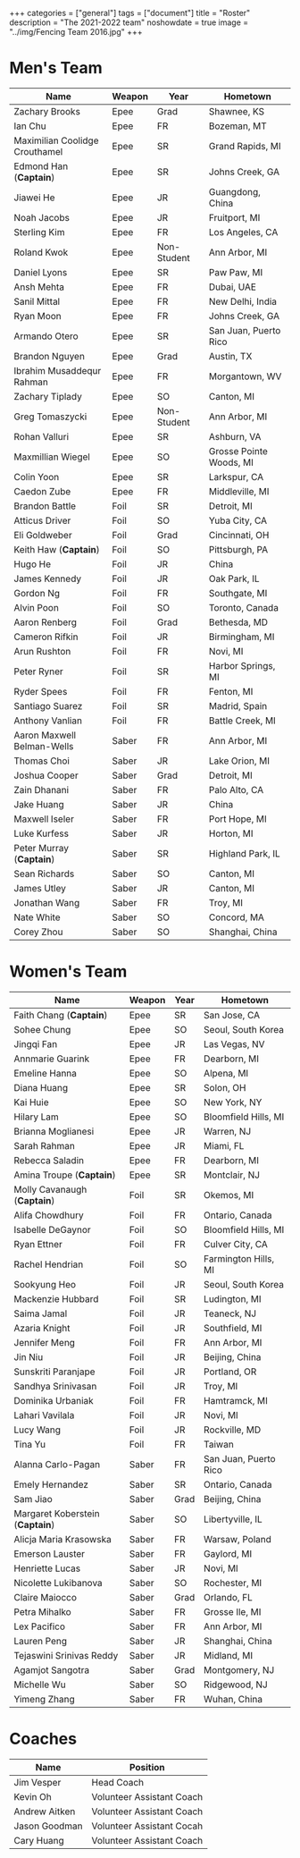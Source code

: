 +++
categories = ["general"]
tags = ["document"]
title = "Roster"
description = "The 2021-2022 team"
noshowdate = true
image = "../img/Fencing Team 2016.jpg"
+++

# Men's Team

| Name                          | Weapon                        | Year        | Hometown               |
|-------------------------------|-------------------------------|-------------|------------------------|
| Zachary Brooks                | Epee                          | Grad        | Shawnee, KS            |
| Ian Chu                       | Epee                          | FR          | Bozeman, MT            |
| Maximilian Coolidge Crouthamel| Epee                          | SR          | Grand Rapids, MI       |
| Edmond Han (**Captain**)      | Epee                          | SR          | Johns Creek, GA        |
| Jiawei He                     | Epee                          | JR          | Guangdong, China       |
| Noah Jacobs                   | Epee                          | JR          | Fruitport, MI          |
| Sterling Kim                  | Epee                          | FR          | Los Angeles, CA        |
| Roland Kwok                   | Epee                          | Non-Student | Ann Arbor, MI          |
| Daniel Lyons                  | Epee                          | SR          | Paw Paw, MI            |
| Ansh Mehta                    | Epee                          | FR          | Dubai, UAE             |
| Sanil Mittal                  | Epee                          | FR          | New Delhi, India       |
| Ryan Moon                     | Epee                          | FR          | Johns Creek, GA        |
| Armando Otero                 | Epee                          | SR          | San Juan, Puerto Rico  |
| Brandon Nguyen                | Epee                          | Grad        | Austin, TX             |
| Ibrahim Musaddequr Rahman     | Epee                          | FR          | Morgantown, WV         |
| Zachary Tiplady               | Epee                          | SO          | Canton, MI             |
| Greg Tomaszycki               | Epee                          | Non-Student | Ann Arbor, MI          |
| Rohan Valluri                 | Epee                          | SR          | Ashburn, VA            |
| Maxmillian Wiegel             | Epee                          | SO          | Grosse Pointe Woods, MI|
| Colin Yoon                    | Epee                          | SR          | Larkspur, CA           |
| Caedon Zube                   | Epee                          | FR          | Middleville, MI        |
| Brandon Battle                | Foil                          | SR          | Detroit, MI            |
| Atticus Driver                | Foil                          | SO          | Yuba City, CA          |
| Eli Goldweber                 | Foil                          | Grad        | Cincinnati, OH         |
| Keith Haw (**Captain**)       | Foil                          | SO          | Pittsburgh, PA         |
| Hugo He                       | Foil                          | JR          | China                  |
| James Kennedy                 | Foil                          | JR          | Oak Park, IL           |
| Gordon Ng                     | Foil                          | FR          | Southgate, MI          |
| Alvin Poon                    | Foil                          | SO          | Toronto, Canada        |
| Aaron Renberg                 | Foil                          | Grad        | Bethesda, MD           |
| Cameron Rifkin                | Foil                          | JR          | Birmingham, MI         |
| Arun Rushton                  | Foil                          | FR          | Novi, MI               |
| Peter Ryner                   | Foil                          | SR          | Harbor Springs, MI     |
| Ryder Spees                   | Foil                          | FR          | Fenton, MI             |
| Santiago Suarez               | Foil                          | SR          | Madrid, Spain          |
| Anthony Vanlian               | Foil                          | FR          | Battle Creek, MI       |
| Aaron Maxwell Belman-Wells    | Saber                         | FR          | Ann Arbor, MI          |
| Thomas Choi                   | Saber                         | JR          | Lake Orion, MI         |
| Joshua Cooper                 | Saber                         | Grad        | Detroit, MI            |
| Zain Dhanani                  | Saber                         | FR          | Palo Alto, CA          |
| Jake Huang                    | Saber                         | JR          | China                  |
| Maxwell Iseler                | Saber                         | FR          | Port Hope, MI          |
| Luke Kurfess                  | Saber                         | JR          | Horton, MI             |
| Peter Murray (**Captain**)    | Saber                         | SR          | Highland Park, IL      |
| Sean Richards                 | Saber                         | SO          | Canton, MI             |
| James Utley                   | Saber                         | JR          | Canton, MI             |
| Jonathan Wang                 | Saber                         | FR          | Troy, MI               |
| Nate White                    | Saber                         | SO          | Concord, MA            |
| Corey Zhou                    | Saber                         | SO          | Shanghai, China        |


# Women's Team

| Name                              | Weapon                        | Year      | Hometown               |
|-----------------------------------|-------------------------------|-----------|------------------------|
| Faith Chang (**Captain**)         | Epee                          | SR        | San Jose, CA           |
| Sohee Chung                       | Epee                          | SO        | Seoul, South Korea     |
| Jingqi Fan                        | Epee                          | JR        | Las Vegas, NV          |
| Annmarie Guarink                  | Epee                          | FR        | Dearborn, MI           |
| Emeline Hanna                     | Epee                          | SO        | Alpena, MI             |
| Diana Huang                       | Epee                          | SR        | Solon, OH              |
| Kai Huie                          | Epee                          | SO        | New York, NY           |
| Hilary Lam                        | Epee                          | SO        | Bloomfield Hills, MI   |
| Brianna Moglianesi                | Epee                          | JR        | Warren, NJ             |
| Sarah Rahman                      | Epee                          | JR        | Miami, FL              |
| Rebecca Saladin                   | Epee                          | FR        | Dearborn, MI           |
| Amina Troupe (**Captain**)        | Epee                          | SR        | Montclair, NJ          |
| Molly Cavanaugh (**Captain**)     | Foil                          | SR        | Okemos, MI             |
| Alifa Chowdhury                   | Foil                          | FR        | Ontario, Canada        |
| Isabelle DeGaynor                 | Foil                          | SO        | Bloomfield Hills, MI   |
| Ryan Ettner                       | Foil                          | FR        | Culver City, CA        |
| Rachel Hendrian                   | Foil                          | SO        | Farmington Hills, MI   |
| Sookyung Heo                      | Foil                          | JR        | Seoul, South Korea     |
| Mackenzie Hubbard                 | Foil                          | SR        | Ludington, MI          |
| Saima Jamal                       | Foil                          | JR        | Teaneck, NJ            |
| Azaria Knight                     | Foil                          | JR        | Southfield, MI         |
| Jennifer Meng                     | Foil                          | FR        | Ann Arbor, MI          |
| Jin Niu                           | Foil                          | JR        | Beijing, China         |
| Sunskriti Paranjape               | Foil                          | JR        | Portland, OR           |
| Sandhya Srinivasan                | Foil                          | JR        | Troy, MI               |
| Dominika Urbaniak                 | Foil                          | FR        | Hamtramck, MI          |
| Lahari Vavilala                   | Foil                          | JR        | Novi, MI               |
| Lucy Wang                         | Foil                          | JR        | Rockville, MD          |
| Tina Yu                           | Foil                          | FR        | Taiwan                 |
| Alanna Carlo-Pagan                | Saber                         | FR        | San Juan, Puerto Rico  |
| Emely Hernandez                   | Saber                         | SR        | Ontario, Canada        |
| Sam Jiao                          | Saber                         | Grad      | Beijing, China         |
| Margaret Koberstein (**Captain**) | Saber                         | SO        | Libertyville, IL       |
| Alicja Maria Krasowska            | Saber                         | FR        | Warsaw, Poland         |
| Emerson Lauster                   | Saber                         | FR        | Gaylord, MI            |
| Henriette Lucas                   | Saber                         | JR        | Novi, MI               |
| Nicolette Lukibanova              | Saber                         | SO        | Rochester, MI          |
| Claire Maiocco                    | Saber                         | Grad      | Orlando, FL            |
| Petra Mihalko                     | Saber                         | FR        | Grosse Ile, MI         |
| Lex Pacifico                      | Saber                         | FR        | Ann Arbor, MI          |
| Lauren Peng                       | Saber                         | JR        | Shanghai, China        |
| Tejaswini Srinivas Reddy          | Saber                         | JR        | Midland, MI            |
| Agamjot Sangotra                  | Saber                         | Grad      | Montgomery, NJ         |
| Michelle Wu                       | Saber                         | SO        | Ridgewood, NJ          |
| Yimeng Zhang                      | Saber                         | FR        | Wuhan, China           |

# Coaches
| Name             | Position                  |
|------------------|---------------------------|
| Jim Vesper       | Head Coach                |
| Kevin Oh         | Volunteer Assistant Coach |
| Andrew Aitken    | Volunteer Assistant Coach |
| Jason Goodman    | Volunteer Assistant Cocah |
| Cary Huang       | Volunteer Assistant Coach |
